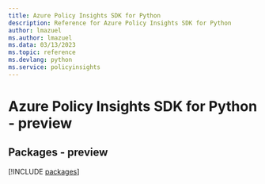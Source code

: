 ```yaml
---
title: Azure Policy Insights SDK for Python
description: Reference for Azure Policy Insights SDK for Python
author: lmazuel
ms.author: lmazuel
ms.data: 03/13/2023
ms.topic: reference
ms.devlang: python
ms.service: policyinsights
---
```

# Azure Policy Insights SDK for Python - preview
## Packages - preview
[!INCLUDE [packages](policy-insights-index.md)]